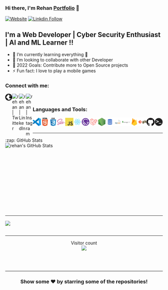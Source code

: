 ### Hi there, I'm Rehan [Portfolio][website] 👋 

[![Website](https://img.shields.io/website?label=mohdrehanrq0.github.io/rehan_portfolio/&style=for-the-badge&url=https%3A%2F%2Fmohdrehanrq0.github.io/rehan_portfolio/)](https://mohdrehanrq0.github.io/rehan_portfolio/)
[![Linkdin Follow](https://img.shields.io/badge/Linkdin-1000-%230072b1)](https://www.linkedin.com/in/mrqdev/)

## I'm a Web Developer | Cyber Security Enthusiast | AI and ML Learner  !!

- 🌱 I’m currently learning everything 🤣
- 👯 I’m looking to collaborate with other Developer
- 🥅 2022 Goals: Contribute more to Open Source projects
- ⚡ Fun fact: I love to play a mobile games

### Connect with me:

[<img align="left" alt="rehan" width="22px" src="https://raw.githubusercontent.com/iconic/open-iconic/master/svg/globe.svg" />][website]
[<img align="left" alt="rehan | Twitter" width="22px" src="https://cdn.jsdelivr.net/npm/simple-icons@v3/icons/twitter.svg" />][twitter]
[<img align="left" alt="rehan | LinkedIn" width="22px" src="https://cdn.jsdelivr.net/npm/simple-icons@v3/icons/linkedin.svg" />][linkedin]
[<img align="left" alt="rehan | Instagram" width="22px" src="https://cdn.jsdelivr.net/npm/simple-icons@v3/icons/instagram.svg" />][instagram]

<br />

### Languages and Tools:

<img align="left" alt="Visual Studio Code" width="26px" src="https://raw.githubusercontent.com/github/explore/80688e429a7d4ef2fca1e82350fe8e3517d3494d/topics/visual-studio-code/visual-studio-code.png" />
<img align="left" alt="HTML5" width="26px" src="https://raw.githubusercontent.com/github/explore/80688e429a7d4ef2fca1e82350fe8e3517d3494d/topics/html/html.png" />
<img align="left" alt="CSS3" width="26px" src="https://raw.githubusercontent.com/github/explore/80688e429a7d4ef2fca1e82350fe8e3517d3494d/topics/css/css.png" />
<img align="left" alt="Sass" width="26px" src="https://raw.githubusercontent.com/github/explore/80688e429a7d4ef2fca1e82350fe8e3517d3494d/topics/sass/sass.png" />
<img align="left" alt="JavaScript" width="26px" src="https://raw.githubusercontent.com/github/explore/80688e429a7d4ef2fca1e82350fe8e3517d3494d/topics/javascript/javascript.png" />
<img align="left" alt="React" width="26px" src="https://raw.githubusercontent.com/github/explore/80688e429a7d4ef2fca1e82350fe8e3517d3494d/topics/react/react.png" />
<img align="left" alt="Gatsby" width="26px" src="https://raw.githubusercontent.com/github/explore/e94815998e4e0713912fed477a1f346ec04c3da2/topics/gatsby/gatsby.png" />
<img align="left" alt="laravel" width="26px" src="https://raw.githubusercontent.com/github/explore/80688e429a7d4ef2fca1e82350fe8e3517d3494d/topics/laravel/laravel.png" />
<img align="left" alt="Node.js" width="26px" src="https://raw.githubusercontent.com/github/explore/80688e429a7d4ef2fca1e82350fe8e3517d3494d/topics/nodejs/nodejs.png" />
<img align="left" alt="SQL" width="26px" src="https://raw.githubusercontent.com/github/explore/80688e429a7d4ef2fca1e82350fe8e3517d3494d/topics/sql/sql.png" />
<img align="left" alt="MySQL" width="26px" src="https://raw.githubusercontent.com/github/explore/80688e429a7d4ef2fca1e82350fe8e3517d3494d/topics/mysql/mysql.png" />
<img align="left" alt="MongoDB" width="26px" src="https://raw.githubusercontent.com/github/explore/80688e429a7d4ef2fca1e82350fe8e3517d3494d/topics/mongodb/mongodb.png" />
<img align="left" alt="firebase" width="26px" src="https://raw.githubusercontent.com/github/explore/80688e429a7d4ef2fca1e82350fe8e3517d3494d/topics/firebase/firebase.png" />
<img align="left" alt="Git" width="26px" src="https://raw.githubusercontent.com/github/explore/80688e429a7d4ef2fca1e82350fe8e3517d3494d/topics/git/git.png" />
<img align="left" alt="GitHub" width="26px" src="https://raw.githubusercontent.com/github/explore/78df643247d429f6cc873026c0622819ad797942/topics/github/github.png" />
<img align="left" alt="Terminal" width="26px" src="https://raw.githubusercontent.com/github/explore/80688e429a7d4ef2fca1e82350fe8e3517d3494d/topics/terminal/terminal.png" />

<br />
<br />

---

  <summary>:zap: GitHub Stats</summary>

  <img align="left" alt="rehan's GitHub Stats" src="https://github-readme-stats.vercel.app/api?username=mohdrehanrq0&show_icons=true&hide_border=true" />

<br /><br /><br /><br /><br /><br /><br /><br /><br /><br /><br />
<br />

---

<a href="https://github.com/mohdrehanrq0">
  <img align="center" src="https://github-readme-stats.vercel.app/api/top-langs/?username=mohdrehanrq0&theme=radical&hide=html" />
</a>

<br />
<br />

---

[website]: https://mohdrehanrq0.github.io/rehan_portfolio/
[twitter]: https://twitter.com/MohdRehanQure12
[instagram]: https://www.instagram.com/rehanqureshi.0/
[linkedin]: https://www.linkedin.com/in/mrqdev/

<p align="center"> 
  Visitor count<br>
  <img src="https://profile-counter.glitch.me/mohdrehanrq0/count.svg" />
</p>

<br /><br />

---

<div align="center">

### Show some ❤️ by starring some of the repositories!

</div>

<br /><br />
